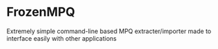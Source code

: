 # FrozenMPQ
Extremely simple command-line based MPQ extracter/importer made to interface easily with other applications

